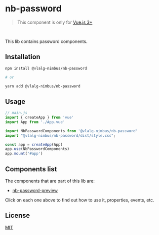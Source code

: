 # nb-password
> This component is only for [Vue.js 3+](https://vuejs.org/)

<br />

This lib contains password components.

## Installation

```bash
npm install @vlalg-nimbus/nb-password

# or

yarn add @vlalg-nimbus/nb-password
```

## Usage

```js
// main.js
import { createApp } from 'vue'
import App from './App.vue'

import NbPasswordComponents from '@vlalg-nimbus/nb-password'
import "@vlalg-nimbus/nb-password/dist/style.css";

const app = createApp(App)
app.use(NbPasswordComponents)
app.mount('#app')
```

## Components list

The components that are part of this lib are:

- <a href="http://nimbus.tec.br/vue-components/nb-password/nb-password-preview" target="_blank">nb-password-preview</a>

Click on each one above to find out how to use it, properties, events, etc.

## License

[MIT](http://opensource.org/licenses/MIT)
